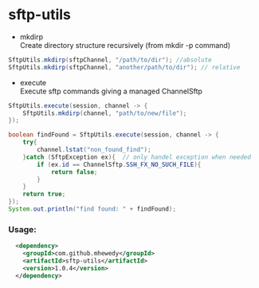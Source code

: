 # sftp-utils

 * mkdirp  
Create directory structure recursively (from mkdir -p command)   

```java
SftpUtils.mkdirp(sftpChannel, "/path/to/dir"); //absolute
SftpUtils.mkdirp(sftpChannel, "another/path/to/dir"); // relative
```

 * execute   
 Execute sftp commands giving a managed ChannelSftp

```java
SftpUtils.execute(session, channel -> {
    SftpUtils.mkdirp(channel, "path/to/new/file");
});

boolean findFound = SftpUtils.execute(session, channel -> {
    try{
        channel.lstat("non_found_find");
    }catch (SftpException ex){  // only handel exception when needed
        if (ex.id == ChannelSftp.SSH_FX_NO_SUCH_FILE){
            return false;
        }
    }
    return true;
});
System.out.println("find found: " + findFound);
```

### Usage:
```xml
  <dependency>
    <groupId>com.github.mhewedy</groupId>
    <artifactId>sftp-utils</artifactId>
    <version>1.0.4</version>
  </dependency>
```
